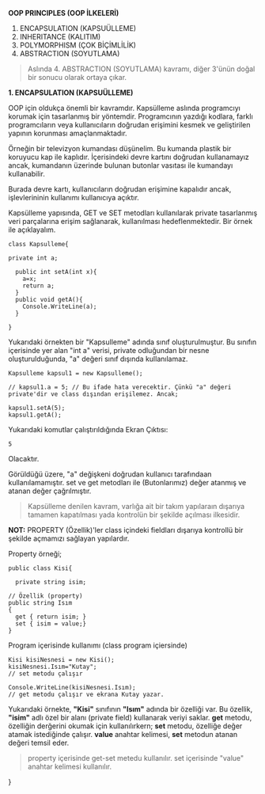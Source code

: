 **OOP PRINCIPLES (OOP İLKELERİ)**
  1. ENCAPSULATION (KAPSUÜLLEME)
  2. INHERITANCE (KALITIM)
  3. POLYMORPHISM (ÇOK BİÇİMLİLİK)
  4. ABSTRACTION (SOYUTLAMA)
> Aslında 4. ABSTRACTION (SOYUTLAMA) kavramı, diğer 3'ünün doğal bir sonucu olarak ortaya çıkar.

**1. ENCAPSULATION (KAPSUÜLLEME)**

OOP için oldukça önemli bir kavramdır. Kapsülleme aslında programcıyı korumak için tasarlanmış bir yöntemdir. Programcının yazdığı kodlara, farklı programcıların veya kullanıcıların doğrudan erişimini kesmek ve geliştirilen yapının korunması amaçlanmaktadır.

Örneğin bir televizyon kumandası düşünelim. Bu kumanda plastik bir koruyucu kap ile kaplıdır. İçerisindeki devre kartını doğrudan kullanamayız ancak, kumandanın üzerinde bulunan butonlar vasıtası ile kumandayı kullanabilir.

Burada devre kartı, kullanıcıların doğrudan erişimine kapalıdır ancak, işlevlerininin kullanımı kullanıcıya açıktır.

Kapsülleme yapısında, GET ve SET metodları kullanılarak private tasarlanmış veri parçalarına erişim sağlanarak, kullanılması hedeflenmektedir. Bir örnek ile açıklayalım.
```
class Kapsulleme{

private int a;

  public int setA(int x){
    a=x;
    return a;
  }
  public void getA(){
    Console.WriteLine(a);
  }

}
```

Yukarıdaki örnekten bir "Kapsulleme" adında sınıf oluşturulmuştur. Bu sınıfın içerisinde yer alan "int a" verisi, private odluğundan bir nesne oluşturulduğunda, "a" değeri sınıf dışında kullanılamaz.
```
Kapsulleme kapsul1 = new Kapsulleme();

// kapsul1.a = 5; // Bu ifade hata verecektir. Çünkü "a" değeri private'dir ve class dışından erişilemez. Ancak;

kapsul1.setA(5);
kapsul1.getA();

```

Yukarıdaki komutlar çalıştırıldığında Ekran Çıktısı: 
``` 
5
```

Olacaktır.

Görüldüğü üzere, "a" değişkeni doğrudan kullanıcı tarafındaan kullanılamamıştır. set ve get metodları ile (Butonlarımız) değer atanmış ve atanan değer çağrılmıştır.

> Kapsülleme denilen kavram, varlığa ait bir takım yapılaraın dışarıya tamamen kapatılması yada kontrolün bir şekilde açılması ilkesidir.

**NOT:** PROPERTY (Özellik)'ler class içindeki fieldları dışarıya kontrollü bir şekilde açmamızı sağlayan yapılardır. 

Property örneği;
```
public class Kisi{

  private string isim;

// Özellik (property)
public string Isım
{
  get { return isim; }
  set { isim = value;}
}
```
Program içerisinde kullanımı (class program içiersinde)

```
Kisi kisiNesnesi = new Kisi();
kisiNesnesi.Isım="Kutay";
// set metodu çalışır

Console.WriteLine(kisiNesnesi.Isım);
// get metodu çalışır ve ekrana Kutay yazar.
```

Yukarıdaki örnekte, **"Kisi"** sınıfının **"Isım"** adında bir özelliği var. Bu özellik, **"isim"** adlı özel bir alanı (private field) kullanarak veriyi saklar. **get** metodu, özelliğin derğerini okumak için kullanılırkern; **set** metodu, özelliğe değer atamak istediğinde çalışır. **value** anahtar kelimesi, **set** metodun atanan değeri temsil eder. 

>property içerisinde get-set metedu kullanılır. set içerisinde "value" anahtar kelimesi kullanılır.



}